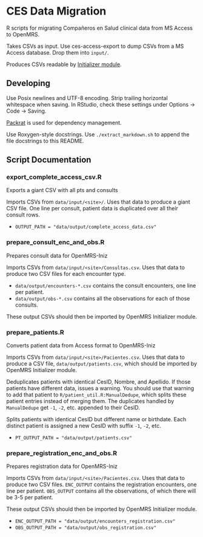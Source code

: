 # CES Data Migration

R scripts for migrating Compañeros en Salud clinical data from
MS Access to OpenMRS.

Takes CSVs as input. Use ces-access-export to dump CSVs from a
MS Access database. Drop them into `input/`.

Produces CSVs readable by
[Initializer module](https://github.com/mekomsolutions/openmrs-module-initializer/).

## Developing

Use Posix newlines and UTF-8 encoding. Strip trailing horizontal
whitespace when saving.
In RStudio, check these settings under Options -> Code -> Saving.

[Packrat](https://rstudio.github.io/packrat/walkthrough.html) is used
for dependency management.

Use Roxygen-style docstrings. Use `./extract_markdown.sh` to append the file
docstrings to this README.


## Script Documentation

### export_complete_access_csv.R
Exports a giant CSV with all pts and consults

Imports CSVs from `data/input/<site>/`. Uses that data to produce
a giant CSV file. One line per consult, patient data is duplicated
over all their consult rows.


- `OUTPUT_PATH = "data/output/complete_access_data.csv"`

### prepare_consult_enc_and_obs.R
Prepares consult data for OpenMRS-Iniz

Imports CSVs from `data/input/<site>/Consultas.csv`. Uses that data to produce
two CSV files for each encounter type.

- `data/output/encounters-*.csv` contains the consult encounters, one line per patient.
- `data/output/obs-*.csv` contains all the observations for each of those consults.

These output CSVs should then be imported by OpenMRS Initializer module.

### prepare_patients.R
Converts patient data from Access format to OpenMRS-Iniz

Imports CSVs from `data/input/<site>/Pacientes.csv`. Uses that data to produce
a CSV file, `data/output/patients.csv`, which should be imported by OpenMRS
Initializer module.

Deduplicates patients with identical CesID, Nombre, and Apellido. If those
patients have different data, issues a warning. You should use that warning
to add that patient to `R/patient_util.R:ManualDedupe`, which splits these
patient entries instead of merging them. The duplicates handled by
`ManualDedupe` get `-1`, `-2`, etc. appended to their CesID.

Splits patients with identical CesID but different name or birthdate. Each
distinct patient is assigned a new CesID with suffix `-1`, `-2`, etc.


- `PT_OUTPUT_PATH = "data/output/patients.csv"`

### prepare_registration_enc_and_obs.R
Prepares registration data for OpenMRS-Iniz

Imports CSVs from `data/input/<site>/Pacientes.csv`. Uses that data to produce
two CSV files. `ENC_OUTPUT` contains the registration encounters, one line per
patient. `OBS_OUTPUT` contains all the observations, of which there will be 3-5
per patient.

These output CSVs should then be imported by OpenMRS Initializer module.


- `ENC_OUTPUT_PATH = "data/output/encounters_registration.csv"`
- `OBS_OUTPUT_PATH = "data/output/obs_registration.csv"`

